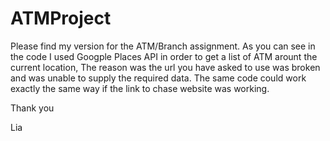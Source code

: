# ATMProject

Please find my version for the ATM/Branch assignment.
As you can see in the code I used Googple Places API in order to get a list of ATM arount the current location,
The reason was the url you have asked to use was broken and was unable to supply the required data. 
The same code could work exactly the same way if the link to chase website was working. 

Thank you

Lia
